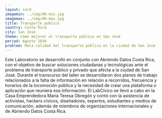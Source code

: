 ```yaml
---
layout: card
imagemin: ../img/06-min.jpg
imagemax: ../img/06-max.jpg
title: Transporte público
country: Costa Rica
city: San José
theme: Cómo mejorar el transporte público en San José
period: Agosto 2016
problem: Mala calidad del transporte público en la ciudad de San José
---
```


Este Laboratorio se desarrolló en conjunto con Abriendo Datos Costa Rica, con el objetivo de buscar soluciones ciudadanas y tecnológicas ante el problema de transporte público y privado que afecta a la ciudad de San José. Durante el transcurso del taller se desarrollaron dos planes de trabajo relacionados a la falta de información en relación a recorridos, frecuencia y horarios de la locomoción pública y la necesidad de crear una plataforma o aplicación que reuniera esa información. El LabCívico se llevó a cabo en la Casa Emprendedora María Teresa Obregón y contó con la asistencia de activistas, hackers cívicos, diseñadores, expertos, estudiantes y medios de comunicación, además de miembros de organizaciones internacionales y de Abriendo Datos Costa Rica.
